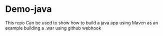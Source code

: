 # Demo-java
This repo Can be used to show how to build a java app using Maven as an example building a .war using github webhook 

